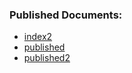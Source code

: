 
### Published Documents:
 * [index2](index2.md)
 * [published](published.md)
 * [published2](published2.md)
